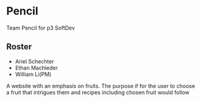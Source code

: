 # Pencil
Team Pencil for p3 SoftDev
## Roster
- Ariel Schechter
- Ethan Machleder
- William Li(PM)


A website with an emphasis on fruits. The purpose if for the user to choose a fruit that intrigues them and recipes including chosen fruit would follow
